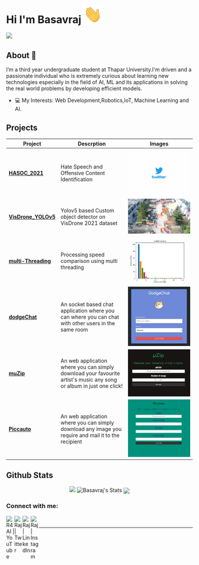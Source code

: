 # Hi I'm Basavraj <img src="https://raw.githubusercontent.com/ABSphreak/ABSphreak/master/gifs/Hi.gif" width="50px">

![](https://activity-graph.herokuapp.com/graph?username=basavraj-chinagundi&theme=react-dark&hide_border=true&area=true)

## About 🚀
I’m a third year undergraduate student at Thapar University.I'm driven and a passionate individual who is extremely curious about learning new technologies especially in the field of AI, ML and its applications in solving the real world problems by developing efficient models.

- 💻 My Interests: Web Development,Robotics,IoT, Machine Learning and AI.


## Projects

|Project | Descrption | Images |
|--|--|--|
|**[HASOC_2021](https://github.com/basavraj-chinagundi/HASOC_2021)**| Hate Speech and Offensive Content Identification|![example](https://github.com/basavraj-chinagundi/HASOC_2021/blob/main/2.gif)|
|**[VisDrone_YOLOv5](https://github.com/basavraj-chinagundi/VisDrone_YOLOv5)**| Yolov5 based Custom object detector on VisDrone 2021 dataset|![example](https://github.com/basavraj-chinagundi/VisDrone_YOLOv5/blob/main/images/1.jpg)|
|**[multi-Threading](https://github.com/basavraj-chinagundi/multi-threading)**| Processing speed comparison using multi threading|![example](https://github.com/basavraj-chinagundi/multi-threading/blob/main/thread.jpeg)|
|**[dodgeChat](https://dodgechat.herokuapp.com/)**| An socket based chat application where you can where you can chat with other users in the same room |![example](https://github.com/basavraj-chinagundi/dodgeChat/blob/main/Screenshot%20from%202021-04-28%2000-23.png)|
|**[muZip](https://muzip.herokuapp.com/)**| An web application where you can simply download your favourite artist's music any song or album in just one click!|![example](https://github.com/basavraj-chinagundi/muzip/blob/main/muzip.png)|
|**[Piccauto](https://piccauto.herokuapp.com/)**| An web application where you can simply download any image you require and mail it to the recipient|![example](https://github.com/basavraj-chinagundi/Piccauto/blob/main/Piccauto.png)|

## Github Stats
<div align="center">
  
<img src="https://github-readme-streak-stats.herokuapp.com/?user=basavraj-chinagundi&theme=dark">

<img src="https://github-readme-stats.vercel.app/api?username=basavraj-chinagundi&count_private=true&show_icons=true&theme=dark" alt="Basavraj's Stats"/>

<img align="center" src="https://github-readme-stats.vercel.app/api/top-langs/?username=basavraj-chinagundi&layout=compact&theme=dark"/>


</div>

### Connect with me:

[<img align="left" alt="R4 AI | YouTube" width="22px" src="https://cdn.jsdelivr.net/npm/simple-icons@v3/icons/youtube.svg" />][youtube]
[<img align="left" alt="Raj| Twitter" width="22px" src="https://cdn.jsdelivr.net/npm/simple-icons@v3/icons/twitter.svg" />][twitter]
[<img align="left" alt="Raj| LinkedIn" width="22px" src="https://cdn.jsdelivr.net/npm/simple-icons@v3/icons/linkedin.svg" />][linkedin]
[<img align="left" alt="Raj | Instagram" width="22px" src="https://cdn.jsdelivr.net/npm/simple-icons@v3/icons/instagram.svg" />][instagram]

<br />

---

[twitter]: https://twitter.com/ChinagundiRaj
[youtube]: https://www.youtube.com/channel/UCNSafXd4krHl8M17af4lABg
[instagram]: https://www.instagram.com/rajchinagundi/
[linkedin]: https://www.linkedin.com/in/basavrajchinagundi/
